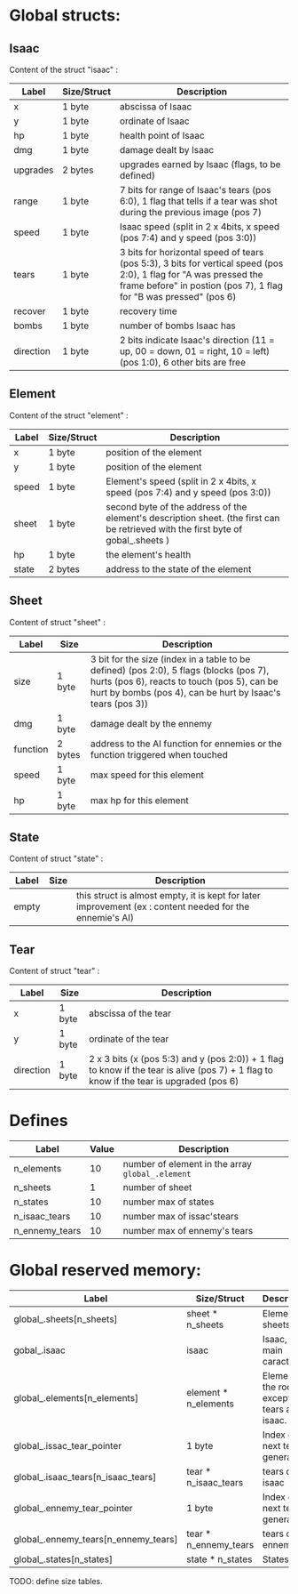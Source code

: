 # Global structs:

## Isaac

Content of the struct "isaac" :

| Label | Size/Struct | Description |
| ----- | ---- | ----------- |
| x | 1 byte | abscissa of Isaac |
| y | 1 byte | ordinate of Isaac |
| hp | 1 byte | health point of Isaac |
| dmg | 1 byte | damage dealt by Isaac |
| upgrades | 2 bytes | upgrades earned by Isaac (flags, to be defined) |
| range | 1 byte | 7 bits for range of Isaac's tears (pos 6:0), 1 flag that tells if a tear was shot during the previous image (pos 7)|
| speed | 1 byte | Isaac speed (split in 2 x 4bits, x speed (pos 7:4) and y speed (pos 3:0)) |
| tears | 1 byte | 3 bits for horizontal speed of tears (pos 5:3), 3 bits for vertical speed (pos 2:0), 1 flag for "A was pressed the frame before" in postion (pos 7), 1 flag for "B  was pressed" (pos 6)|
| recover | 1 byte | recovery time |
| bombs | 1 byte | number of bombs Isaac has |
| direction | 1 byte | 2 bits indicate Isaac's direction (11 = up, 00 = down, 01 = right, 10 = left) (pos 1:0), 6 other bits are free |

## Element

Content of the struct "element" :

| Label | Size/Struct | Description |
| ----- | ---- | ----------- |
| x | 1 byte | position of the element |
| y | 1 byte | position of the element |
| speed | 1 byte | Element's speed (split in 2 x 4bits, x speed (pos 7:4) and y speed (pos 3:0)) |
| sheet | 1 byte | second byte of the address of the element's description sheet. (the first can be retrieved with the first byte of gobal_.sheets ) |
| hp | 1 byte | the element's health |
| state | 2 bytes | address to the state of the element |

## Sheet

Content of struct "sheet" :

| Label | Size | Description |
| ----- | ---- | ----------- |
| size | 1 byte | 3 bit for the size (index in a table to be defined) (pos 2:0), 5 flags (blocks (pos 7), hurts (pos 6), reacts to touch (pos 5), can be hurt by bombs (pos 4), can be hurt by Isaac's tears (pos 3)) |
| dmg | 1 byte | damage dealt by the ennemy |
| function | 2 bytes | address to the AI function for ennemies or the function triggered when touched |
| speed | 1 byte | max speed for this element |
| hp | 1 byte | max hp for this element |

## State

Content of struct "state" :

| Label | Size | Description |
| ----- | ---- | ----------- |
| empty | | this struct is almost empty, it is kept for later improvement (ex : content needed for the ennemie's AI) |

## Tear

Content of struct "tear" :

| Label | Size | Description |
| ----- | ---- | ----------- |
| x | 1 byte | abscissa of the tear |
| y | 1 byte | ordinate of the tear |
| direction | 1 byte | 2 x 3 bits (x (pos 5:3) and y (pos 2:0)) + 1 flag to know if the tear is alive (pos 7) + 1 flag to know if the tear is upgraded (pos 6)|

# Defines

| Label | Value | Description |
| ----- | ----- | ----------- |
| n_elements | 10 | number of element in the array `global_.element` |
| n_sheets | 1 | number of sheet |
| n_states | 10 | number max of states |
| n_isaac_tears | 10 | number max of issac'stears |
| n_ennemy_tears | 10 | number max of ennemy's tears |

# Global reserved memory:


| Label | Size/Struct |  Description  |
| ------------- | ---------- | ----------- |
| global_.sheets[n_sheets]         | sheet * n_sheets   | Element sheets.           |
| gobal_.isaac                   | isaac               | Isaac, the main caracter. |
| global_.elements[n_elements]    | element * n_elements | Elements in the room, except for tears and isaac. |
| global_.issac_tear_pointer     | 1 byte              | Index of next tear to generate |
| global_.isaac_tears[n_isaac_tears] | tear * n_isaac_tears  | tears of isaac |
| global_.ennemy_tear_pointer     | 1 byte              | Index of next tear to generate |
| global_.ennemy_tears[n_ennemy_tears]| tear * n_ennemy_tears | tears of the ennemys |
| global_.states[n_states]   | state * n_states      | States. |


TODO:
  define size tables.
